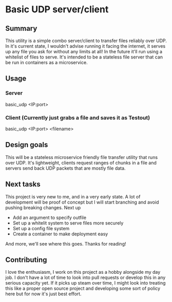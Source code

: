 # Basic UDP server/client

## Summary
This utility is a simple combo server/client to transfer files reliably over UDP.  In it's current state, I wouldn't advise running it facing the internet, it serves up any file you ask for without any limits at all!  In the future it'll run using a whitelist of files to serve.  It's intended to be a stateless file server that can be run in containers as a microservice.



## Usage
### Server
basic_udp &lt;IP:port&gt;

### Client (Currently just grabs a file and saves it as Testout)
basic_udp &lt;IP:port&gt; &lt;filename&gt;


## Design goals
This will be a stateless microservice friendly file transfer utility that runs over UDP.  It's lightweight, clients request ranges of chunks in a file and servers send back UDP packets that are mostly file data.


## Next tasks
This project is very new to me, and in a very early state.  A lot of development will be proof of concept but I will start branching and avoid pushing breaking changes.  Next up
- Add an argument to specify outfile
- Set up a whitelit system to serve files more securely
- Set up a config file system
- Create a container to make deployment easy

And more, we'll see where this goes.  Thanks for reading!

## Contributing
I love the enthusiasm, I work on this project as a hobby alongside my day job.  I don't have a lot of time to look into pull requests or develop this in any serious capacity yet.  If it picks up steam over time, I might look into treating this like a proper open source project and developing some sort of policy here but for now it's just best effort.
